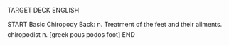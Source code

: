TARGET DECK
ENGLISH

START
Basic
Chiropody
Back: n. Treatment of the feet and their ailments.  chiropodist n. [greek pous podos foot]
END
